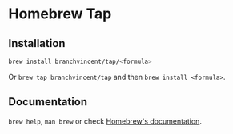 # Homebrew Tap

## Installation

```sh
brew install branchvincent/tap/<formula>
```

Or `brew tap branchvincent/tap` and then `brew install <formula>`.

## Documentation

`brew help`, `man brew` or check [Homebrew's documentation](https://docs.brew.sh).
